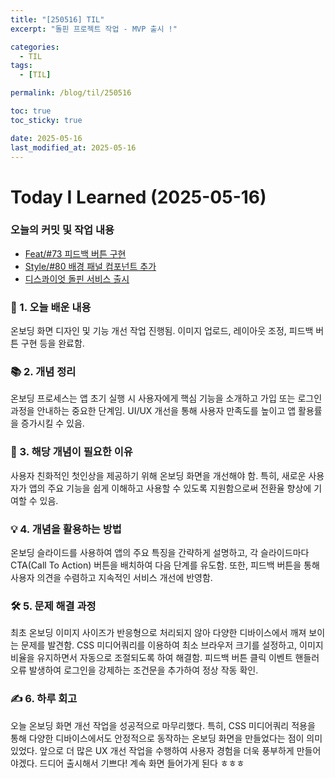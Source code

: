 ```yaml
---
title: "[250516] TIL"
excerpt: "돌핀 프로젝트 작업 - MVP 출시 !"

categories:
  - TIL
tags:
  - [TIL]

permalink: /blog/til/250516

toc: true
toc_sticky: true

date: 2025-05-16
last_modified_at: 2025-05-16
---
```


# Today I Learned (2025-05-16)

### 오늘의 커밋 및 작업 내용

- [Feat/#73 피드백 버튼 구현](https://github.com/100-hours-a-week/7-team-ddb-fe/pull/78)
- [Style/#80 배경 패널 컴포넌트 추가](https://github.com/100-hours-a-week/7-team-ddb-fe/pull/81)
- [디스콰이엇 돌핀 서비스 출시](https://disquiet.io/product/dolpin)

### 📖 1. 오늘 배운 내용

온보딩 화면 디자인 및 기능 개선 작업 진행됨. 이미지 업로드, 레이아웃 조정, 피드백 버튼 구현 등을 완료함.

### 📚 2. 개념 정리

온보딩 프로세스는 앱 초기 실행 시 사용자에게 핵심 기능을 소개하고 가입 또는 로그인 과정을 안내하는 중요한 단계임. UI/UX 개선을 통해 사용자 만족도를 높이고 앱 활용률을 증가시킬 수 있음.

### 🤔 3. 해당 개념이 필요한 이유

사용자 친화적인 첫인상을 제공하기 위해 온보딩 화면을 개선해야 함. 특히, 새로운 사용자가 앱의 주요 기능을 쉽게 이해하고 사용할 수 있도록 지원함으로써 전환율 향상에 기여할 수 있음.

### 💡 4. 개념을 활용하는 방법

온보딩 슬라이드를 사용하여 앱의 주요 특징을 간략하게 설명하고, 각 슬라이드마다 CTA(Call To Action) 버튼을 배치하여 다음 단계를 유도함. 또한, 피드백 버튼을 통해 사용자 의견을 수렴하고 지속적인 서비스 개선에 반영함.

### 🛠️ 5. 문제 해결 과정

최초 온보딩 이미지 사이즈가 반응형으로 처리되지 않아 다양한 디바이스에서 깨져 보이는 문제를 발견함. CSS 미디어쿼리를 이용하여 최소 브라우저 크기를 설정하고, 이미지 비율을 유지하면서 자동으로 조절되도록 하여 해결함. 피드백 버튼 클릭 이벤트 핸들러 오류 발생하여 로그인을 강제하는 조건문을 추가하여 정상 작동 확인.

### ✍️ 6. 하루 회고

오늘 온보딩 화면 개선 작업을 성공적으로 마무리했다. 특히, CSS 미디어쿼리 적용을 통해 다양한 디바이스에서도 안정적으로 동작하는 온보딩 화면을 만들었다는 점이 의미 있었다. 앞으로 더 많은 UX 개선 작업을 수행하여 사용자 경험을 더욱 풍부하게 만들어야겠다. 드디어 출시해서 기쁘다! 계속 화면 들어가게 된다 ㅎㅎㅎ
